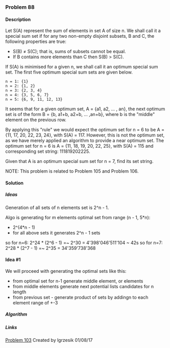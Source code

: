 
### Problem 88

#### Description
Let S(A) represent the sum of elements in set A of size n. We shall call it a special sum set if for any two non-empty disjoint subsets, B and C, the following properties are true:

* S(B) ≠ S(C); that is, sums of subsets cannot be equal.
* If B contains more elements than C then S(B) > S(C).

If S(A) is minimised for a given n, we shall call it an optimum special sum set. The first five optimum special sum sets are given below.

```aidl
n = 1: {1}
n = 2: {1, 2}
n = 3: {2, 3, 4}
n = 4: {3, 5, 6, 7}
n = 5: {6, 9, 11, 12, 13}

```

It seems that for a given optimum set, A = {a1, a2, ... , an}, the next optimum set is of the form B = {b, a1+b, a2+b, ... ,an+b}, 
where b is the "middle" element on the previous row.

By applying this "rule" we would expect the optimum set for n = 6 to be A = {11, 17, 20, 22, 23, 24}, with S(A) = 117. 
However, this is not the optimum set, as we have merely applied an algorithm to provide a near optimum set. 
The optimum set for n = 6 is A = {11, 18, 19, 20, 22, 25}, with S(A) = 115 and corresponding set string: 111819202225.

Given that A is an optimum special sum set for n = 7, find its set string.

NOTE: This problem is related to Problem 105 and Problem 106.

#### Solution

##### Ideas
Generation of all sets of n elements set is 2^n - 1. 

Algo is generating for m elements optimal set from range (n - 1, 5*n): 
* 2^(4*n - 1) 
* for all above sets it generates 2^n - 1 sets

so for n=6:  2^24 * (2^6 - 1) =~ 2^30 = 4'398'046'511'104 ~ 42s
so for n=7:  2^28 * (2^7 - 1) =~ 2^35 = 34'359'738'368 

#### Idea #1
We will proceed with generating the optimal sets like this:
* from optimal set for n-1 generate middle element, or elements
* from middle elements generate next potential lists candidates for n length
* from previous set - generate product of sets by addingn to each element range of +-3 


##### Algorithm


##### Links


[Problem 103](https://projecteuler.net/problem=103)
Created by lgrzesik 01/08/17



